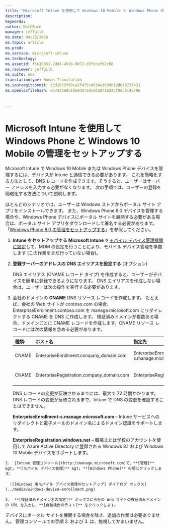 ```yaml
---
title: "Microsoft Intune を使用して Windows 10 Mobile と Windows Phone の管理をセットアップする | Microsoft Intune"
description: 
keywords: 
author: NathBarn
manager: jeffgilb
ms.date: 04/28/2016
ms.topic: article
ms.prod: 
ms.service: microsoft-intune
ms.technology: 
ms.assetid: f5615051-2dd1-453b-9872-d3fdcefb2cb8
ms.reviewer: jeffgilb
ms.suite: ems
translationtype: Human Translation
ms.sourcegitcommit: c5d1b53f09ce2f475cd934e36ddb19d019737431
ms.openlocfilehash: e67a5be851b68d87a4cdda871824cf0ecb14579e


---
```



# Microsoft Intune を使用して Windows Phone と Windows 10 Mobile の管理をセットアップする
Microsoft Intune で Windows 10 Mobile または Windows Phone デバイスを管理するには、デバイスが Intune と通信できる必要があります。 これを簡略化する方法として、DNS レコードを作成できます。そうすると、ユーザーはサーバー アドレスを入力する必要がなくなります。 次の手順では、ユーザーの登録を簡略化する方法について説明します。  

ほとんどのシナリオでは、ユーザーは Windows ストアからポータル サイト アプリをインストールできます。 また、Windows Phone 8.0 デバイスを管理する場合や、Windows Phone デバイスにポータル サイトを展開する必要がある場合は、ポータル サイト アプリをダウンロードして署名する必要があります。 「[Windows Phone 8.0 の管理をセットアップする](set-up-windows-phone-8.0-management-with-microsoft-intune.md)」を参照してください。

1.  **Intune をセットアップする** **Microsoft Intune** を[モバイル デバイス管理機関に設定](get-ready-to-enroll-devices-in-microsoft-intune.md#set-mobile-device-management-authority)して、MDM の設定を行うことにより、モバイル デバイス管理を準備します (この作業をまだ行っていない場合)。

2.  **登録サーバーのアドレスの DNS エイリアスを設定する** (オプション)

    DNS エイリアス (CNAME レコード タイプ) を作成すると、ユーザーがデバイスを簡単に登録できるようになります。 DNS エイリアスを作成しない場合は、ユーザーは次の操作を実行する必要があります。

  1.  会社のドメインの **CNAME** DNS リソース レコードを作成します。 たとえば、会社の Web サイトが contoso.com の場合、EnterpriseEnrollment.contoso.com を manage.microsoft.com にリダイレクトする CNAME を DNS に作成します。 検証済みドメインが複数ある場合、ドメインごとに CNAME レコードを作成します。CNAME リソース レコードには次の情報を含める必要があります。

      |種類:|ホスト名|指定先|TTL|
      |--------|-------------|-------------|-------|
      |CNAME|EnterpriseEnrollment.company_domain.com|EnterpriseEnrollment-s.manage.microsoft.com |1 時間|
      |CNAME|EnterpriseRegistration.company_domain.com|EnterpriseRegistration.windows.net|1 時間|

      DNS レコードの変更が反映されるまでには、最大で 72 時間かかります。 DNS レコードの変更が反映されるまで、Intune で DNS の変更を確認することはできません。

      **EnterpriseEnrollment-s.manage.microsoft.com** – Intune サービスへのリダイレクトと電子メールのドメイン名によるドメイン認識をサポートします。

      **EnterpriseRegistration.windows.net** – 職場または学校のアカウントを使用して Azure Active Directory に登録される Windows 8.1 および Windows 10 Mobile デバイスをサポートします。

    2.  [Intune 管理コンソール](http://manage.microsoft.com)で、**[管理]** &gt; **[モバイル デバイス管理]** &gt; **[Windows Phone]** の順にクリックします。

      ![[Windows 用モバイル デバイス管理のセットアップ] ダイアログ ボックス](../media/windows-device-enrollment.png)

    3.  **[検証済みドメイン名の指定]** ボックスに会社の Web サイトの検証済みドメインの URL を入力し、**[自動検出のテスト]** をクリックします。



デバイスにポータル サイトを展開する場合を除き、追加の作業は必要ありません。  管理コンソールでの手順 2. および 3. は、無視してかまいません。



<!--HONumber=Jun16_HO4-->


